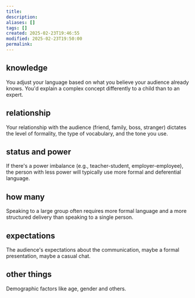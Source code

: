 ```yaml
---
title: 
description: 
aliases: []
tags: []
created: 2025-02-23T19:46:55
modified: 2025-02-23T19:50:00
permalink:
---
```


## knowledge

You adjust your language based on what you believe your audience already knows. You'd explain a complex concept differently to a child than to an expert.

## relationship

Your relationship with the audience (friend, family, boss, stranger) dictates the level of formality, the type of vocabulary, and the tone you use.

## status and power

If there's a power imbalance (e.g., teacher-student, employer-employee), the person with less power will typically use more formal and deferential language.

## how many

Speaking to a large group often requires more formal language and a more structured delivery than speaking to a single person.

## expectations

The audience's expectations about the communication, maybe a formal presentation, maybe a casual chat.

## other things

Demographic factors like age, gender and others.
